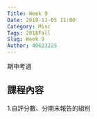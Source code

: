 ```yaml
---
Title: Week 9
Date: 2018-11-05 11:00
Category: Misc
Tags: 2018Fall
Slug: Week 9
Author: 40623225
---
```


期中考週

<!-- PELICAN_END_SUMMARY -->

課程內容
----

1.自評分數、分期末報告的組別

 


